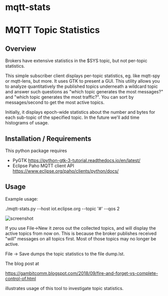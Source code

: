 # mqtt-stats
# MQTT Topic Statistics

## Overview

Brokers have extensive statistics in the $SYS topic, but not per-topic statistics.

This simple subscriber client displays per-topic statistics, eg. like mqtt-spy or mqtt-lens,
but more. It uses GTK to present a GUI. This utility allows you to analyze quantitatively
the published topics underneath a wildcard topic and answer such questions as "which topic
generates the most messages?" and "which topic generates the most traffic?". You can sort by
messages/second to get the most active topics. 

Initially, it displays epoch-wide statistics about the number and bytes for each sub-topic
of the specified topic. In the future we'll add time histograms of usage.

## Installation / Requirements

This python package requires

* PyGTK https://python-gtk-3-tutorial.readthedocs.io/en/latest/
* Eclipse Paho MQTT client API https://www.eclipse.org/paho/clients/python/docs/

## Usage

Example usage:

./mqtt-stats.py --host iot.eclipse.org --topic '#' --qos 2

![screenshot](https://github.com/gambitcomminc/mqtt-stats/blob/master/mqtt-stats4.png)

If you use File->New it zeros out the collected topics, and will display the active topics from now on. This is because the broker publishes received "will" messages on all topics first. Most of those topics may no longer be active.


File -> Save dumps the topic statistics to the file dump.lst. 

The blog post at

https://gambitcomm.blogspot.com/2018/09/fire-and-forget-vs-complete-control-of.html

illustrates usage of this tool to investigate topic statistics.
